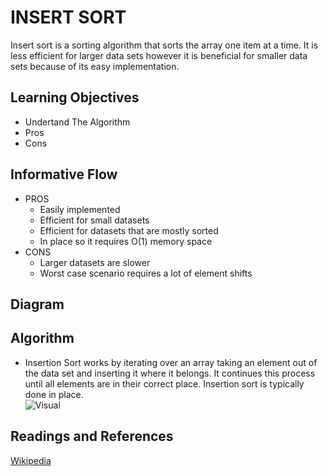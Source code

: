 # INSERT SORT
Insert sort is a sorting algorithm that sorts the array one item at a time.  It is less efficient for larger data sets however it is beneficial for smaller data sets because of its easy implementation.
## Learning Objectives
* Undertand The Algorithm
* Pros
* Cons

## Informative Flow
* PROS
    * Easily implemented
    * Efficient for small datasets
    * Efficient for datasets that are mostly sorted
    * In place so it requires O(1) memory space
* CONS
    * Larger datasets are slower
    * Worst case scenario requires a lot of element shifts
## Diagram

## Algorithm
* Insertion Sort works by iterating over an array taking an element out of the data set and inserting it where it belongs.  It continues this process until all elements are in their correct place.  Insertion sort is typically done in place.  
![Visual](./Insertion-sort.gif)

## Readings and References

[Wikipedia](https://en.wikipedia.org/wiki/Insertion_sort)
